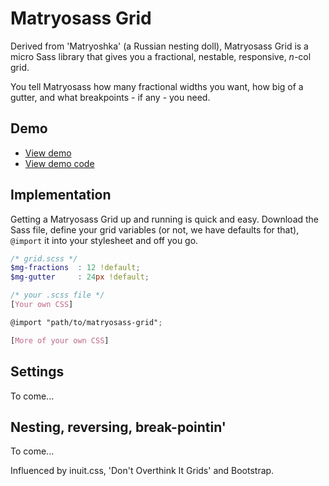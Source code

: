 # Matryosass Grid

Derived from 'Matryoshka' (a Russian nesting doll), Matryosass Grid is a micro Sass library that gives you a fractional, nestable, responsive, <em>n-</em>col grid.

You tell Matryosass how many fractional widths you want, how big of a gutter, and what breakpoints - if any - you need. 

## Demo

* [View demo](http://quagliero.github.io/matryosass-grid)
* [View demo code](https://github.com/quagliero/matryosass-grid/tree/gh-pages)

## Implementation

Getting a Matryosass Grid up and running is quick and easy. Download the Sass file, define your grid variables (or not, we have defaults for that), `@import` it into your stylesheet and off you go. 

```scss
/* grid.scss */
$mg-fractions  : 12 !default;
$mg-gutter     : 24px !default;
```
```scss
/* your .scss file */
[Your own CSS]

@import "path/to/matryosass-grid";

[More of your own CSS]

```

## Settings

To come...

## Nesting, reversing, break-pointin'

To come...

Influenced by inuit.css, 'Don't Overthink It Grids' and Bootstrap. 
